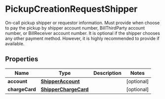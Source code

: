 

# PickupCreationRequestShipper

On-call pickup shipper or requestor information.   Must provide when choose to pay the pickup by shipper account number, BillThirdParty account number, or BillReceiver account number.  It is optional if the shipper chooses any other payment method. However, it is highly recommended to provide if available.

## Properties

| Name | Type | Description | Notes |
|------------ | ------------- | ------------- | -------------|
|**account** | [**ShipperAccount**](ShipperAccount.md) |  |  [optional] |
|**chargeCard** | [**ShipperChargeCard**](ShipperChargeCard.md) |  |  [optional] |



